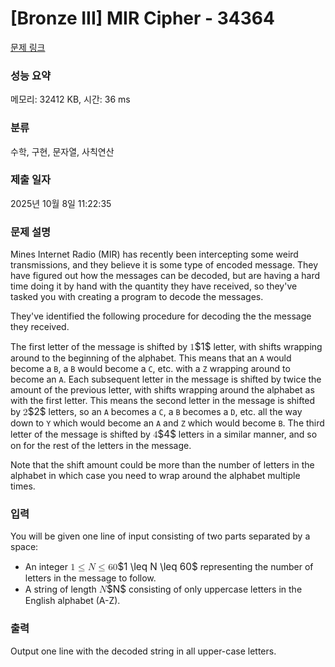# [Bronze III] MIR Cipher - 34364 

[문제 링크](https://www.acmicpc.net/problem/34364) 

### 성능 요약

메모리: 32412 KB, 시간: 36 ms

### 분류

수학, 구현, 문자열, 사칙연산

### 제출 일자

2025년 10월 8일 11:22:35

### 문제 설명

<p>Mines Internet Radio (MIR) has recently been intercepting some weird transmissions, and they believe it is some type of encoded message. They have figured out how the messages can be decoded, but are having a hard time doing it by hand with the quantity they have received, so they've tasked you with creating a program to decode the messages.</p>

<p>They've identified the following procedure for decoding the the message they received. </p>

<p>The first letter of the message is shifted by <mjx-container class="MathJax" jax="CHTML" style="font-size: 109%; position: relative;"><mjx-math class="MJX-TEX" aria-hidden="true"><mjx-mn class="mjx-n"><mjx-c class="mjx-c31"></mjx-c></mjx-mn></mjx-math><mjx-assistive-mml unselectable="on" display="inline"><math xmlns="http://www.w3.org/1998/Math/MathML"><mn>1</mn></math></mjx-assistive-mml><span aria-hidden="true" class="no-mathjax mjx-copytext">$1$</span></mjx-container> letter, with shifts wrapping around to the beginning of the alphabet. This means that an <code>A</code> would become a <code>B</code>, a <code>B</code> would become a <code>C</code>, etc. with a <code>Z</code> wrapping around to become an <code>A</code>. Each subsequent letter in the message is shifted by twice the amount of the previous letter, with shifts wrapping around the alphabet as with the first letter. This means the second letter in the message is shifted by <mjx-container class="MathJax" jax="CHTML" style="font-size: 109%; position: relative;"><mjx-math class="MJX-TEX" aria-hidden="true"><mjx-mn class="mjx-n"><mjx-c class="mjx-c32"></mjx-c></mjx-mn></mjx-math><mjx-assistive-mml unselectable="on" display="inline"><math xmlns="http://www.w3.org/1998/Math/MathML"><mn>2</mn></math></mjx-assistive-mml><span aria-hidden="true" class="no-mathjax mjx-copytext">$2$</span></mjx-container> letters, so an <code>A</code> becomes a <code>C</code>, a <code>B</code> becomes a <code>D</code>, etc. all the way down to <code>Y</code> which would become an <code>A</code> and <code>Z</code> which would become <code>B</code>. The third letter of the message is shifted by <mjx-container class="MathJax" jax="CHTML" style="font-size: 109%; position: relative;"><mjx-math class="MJX-TEX" aria-hidden="true"><mjx-mn class="mjx-n"><mjx-c class="mjx-c34"></mjx-c></mjx-mn></mjx-math><mjx-assistive-mml unselectable="on" display="inline"><math xmlns="http://www.w3.org/1998/Math/MathML"><mn>4</mn></math></mjx-assistive-mml><span aria-hidden="true" class="no-mathjax mjx-copytext">$4$</span></mjx-container> letters in a similar manner, and so on for the rest of the letters in the message.</p>

<p>Note that the shift amount could be more than the number of letters in the alphabet in which case you need to wrap around the alphabet multiple times.</p>

### 입력 

 <p>You will be given one line of input consisting of two parts separated by a space:</p>

<ul>
	<li>An integer <mjx-container class="MathJax" jax="CHTML" style="font-size: 109%; position: relative;"><mjx-math class="MJX-TEX" aria-hidden="true"><mjx-mn class="mjx-n"><mjx-c class="mjx-c31"></mjx-c></mjx-mn><mjx-mo class="mjx-n" space="4"><mjx-c class="mjx-c2264"></mjx-c></mjx-mo><mjx-mi class="mjx-i" space="4"><mjx-c class="mjx-c1D441 TEX-I"></mjx-c></mjx-mi><mjx-mo class="mjx-n" space="4"><mjx-c class="mjx-c2264"></mjx-c></mjx-mo><mjx-mn class="mjx-n" space="4"><mjx-c class="mjx-c36"></mjx-c><mjx-c class="mjx-c30"></mjx-c></mjx-mn></mjx-math><mjx-assistive-mml unselectable="on" display="inline"><math xmlns="http://www.w3.org/1998/Math/MathML"><mn>1</mn><mo>≤</mo><mi>N</mi><mo>≤</mo><mn>60</mn></math></mjx-assistive-mml><span aria-hidden="true" class="no-mathjax mjx-copytext">$1 \leq N \leq 60$</span></mjx-container> representing the number of letters in the message to follow.</li>
	<li>A string of length <mjx-container class="MathJax" jax="CHTML" style="font-size: 109%; position: relative;"><mjx-math class="MJX-TEX" aria-hidden="true"><mjx-mi class="mjx-i"><mjx-c class="mjx-c1D441 TEX-I"></mjx-c></mjx-mi></mjx-math><mjx-assistive-mml unselectable="on" display="inline"><math xmlns="http://www.w3.org/1998/Math/MathML"><mi>N</mi></math></mjx-assistive-mml><span aria-hidden="true" class="no-mathjax mjx-copytext">$N$</span></mjx-container> consisting of only uppercase letters in the English alphabet (A-Z).</li>
</ul>

### 출력 

 <p>Output one line with the decoded string in all upper-case letters.</p>

